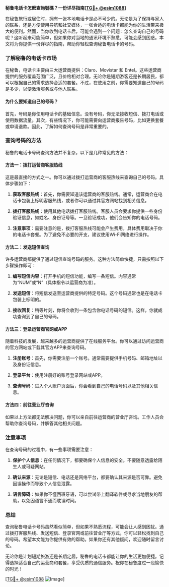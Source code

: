 **秘鲁电话卡怎麽查詢號碼？一份详尽指南[[TG💪+ @esim1088](https://t.me/s/esim1088)]**

在秘鲁旅行或居住时，拥有一张本地电话卡是必不可少的。无论是为了保持与家人的联系，还是方便使用导航和社交媒体，一张合适的电话卡都能为你的生活带来极大的便利。然而，当你收到电话卡后，可能会遇到一个问题：怎么查询自己的号码呢？这听起来可能简单，但如果你对当地的通讯环境不熟悉，可能会感到困惑。本文将为你提供一份详尽的指南，帮助你轻松查询秘鲁电话卡的号码。

### 了解秘鲁的电话卡市场

在秘鲁，电话卡主要由三大运营商提供：Claro、Movistar 和 Entel。这些运营商提供的服务覆盖范围广泛，且价格相对合理。无论你是短期游客还是长期居民，都可以根据自己的需求选择合适的套餐。不过，在使用之前，你需要知道自己的号码是多少，以便激活服务或与他人联系。

#### 为什么要知道自己的号码？

首先，号码是你使用电话卡的基础信息。没有号码，你无法接收短信、拨打电话或使用数据流量。其次，有些情况下，你可能需要向运营商报告号码，比如更换套餐或申请退款。因此，了解如何查询号码是非常重要的。

### 查询号码的方法

秘鲁的电话卡号码查询方法并不复杂，以下是几种常见的方法：

#### 方法一：拨打运营商客服热线

这是最直接的方式之一。你可以通过拨打运营商的客服热线来查询自己的号码。具体步骤如下：

1. **获取客服热线**：首先，你需要知道该运营商的客服热线。通常，运营商会在电话卡包装上标明客服热线，或者你可以通过其官方网站找到相关信息。
   
2. **拨打客服热线**：使用其他电话拨打客服热线。客服人员会要求你提供一些身份验证信息，如姓名、身份证号等。一旦验证成功，他们会告知你的电话号码。

3. **注意事项**：需要注意的是，拨打客服热线可能会产生费用，具体费用取决于你的电话卡套餐。为了避免不必要的开支，建议使用Wi-Fi网络进行操作。

#### 方法二：发送短信查询

许多运营商都提供了通过短信查询号码的服务。这种方法简单快捷，只需按照以下步骤操作即可：

1. **编写短信内容**：打开手机的短信功能，编写一条短信。内容通常为“NUM”或“N”（具体指令以运营商为准）。

2. **发送短信**：将短信发送至运营商提供的特定号码。这个号码通常也是在电话卡包装上标明的。

3. **接收回复**：稍等片刻，你将会收到一条包含你电话号码的短信。这样，你就成功查询到了自己的号码。

#### 方法三：登录运营商官网或APP

随着科技的发展，越来越多的运营商提供了在线服务平台。你可以通过访问运营商的官方网站或下载其官方APP来查询号码。

1. **注册账号**：首先，你需要注册一个账号。通常需要提供手机号码、邮箱地址以及身份证信息。

2. **登录平台**：使用注册好的账号登录网站或APP。

3. **查询号码**：进入个人账户页面后，你会看到自己的电话号码以及其他相关信息。

#### 方法四：前往营业厅咨询

如果以上方法都无法解决问题，你可以亲自前往运营商的营业厅咨询。工作人员会帮助你查询号码，并解答其他相关问题。

### 注意事项

在查询号码的过程中，有一些事项需要注意：

1. **保护个人信息**：在任何情况下，都要确保个人信息的安全。不要随意透露给陌生人或可疑网站。

2. **确认来源**：无论是短信、电话还是网络平台，都要确认其来源是否可靠。避免因误操作而导致个人信息泄露。

3. **语言障碍**：如果你不懂西班牙语，可以尝试带上翻译软件或寻求当地朋友的帮助，以免因语言不通而耽误时间。

### 总结

查询秘鲁电话卡号码虽然看似简单，但如果不熟悉流程，可能会让人感到困扰。通过拨打客服热线、发送短信、登录官网或前往营业厅等方式，你可以轻松找到自己的号码。希望本文能为你提供有效的帮助。如果你还有其他疑问，欢迎随时留言讨论。

无论你是计划短期旅游还是长期定居，秘鲁的电话卡都能让你的生活更加便捷。记得选择适合自己的运营商和套餐，享受优质的通信服务。祝你在秘鲁度过一段愉快的时光！

[[TG💪+ @esim1088](https://t.me/s/esim1088) ![Image](https://i.postimg.cc/4NQfJmqS/Snipaste-2025-05-13-00-14-12.png)]